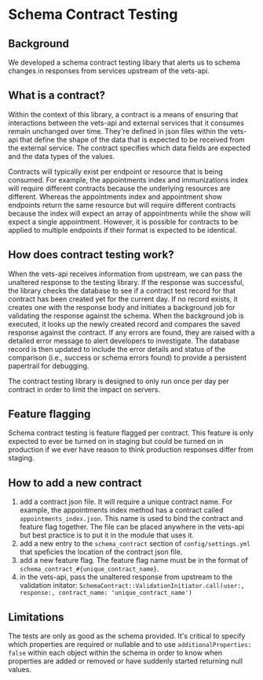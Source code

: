 # Schema Contract Testing

## Background

We developed a schema contract testing libary that alerts us to schema changes in responses from services upstream of the vets-api.

## What is a contract?

Within the context of this library, a contract is a means of ensuring that interactions between the vets-api and external services that it consumes remain unchanged over time. They're defined in json files within the vets-api that define the shape of the data that is expected to be received from the external service. The contract specifies which data fields are expected and the data types of the values.

Contracts will typically exist per endpoint or resource that is being consumed. For example, the appointments index and immunizations index will require different contracts because the underlying resources are different. Whereas the appointments index and appointment show endpoints return the same resource but will require different contracts because the index will expect an array of appointments while the show will expect a single appointment. However, it is possible for contracts to be applied to multiple endpoints if their format is expected to be identical.

## How does contract testing work?

When the vets-api receives information from upstream, we can pass the unaltered response to the testing library. If the response was successful, the library checks the database to see if a contract test record for that contract has been created yet for the current day. If no record exists, it creates one with the response body and initiates a background job for validating the response against the schema. When the background job is executed, it looks up the newly created record and compares the saved response against the contract. If any errors are found, they are raised with a detailed error message to alert developers to investigate. The database record is then updated to include the error details and status of the comparison (i.e., success or schema errors found) to provide a persistent papertrail for debugging.

The contract testing library is designed to only run once per day per contract in order to limit the impact on servers.

## Feature flagging

Schema contract testing is feature flagged per contract. This feature is only expected to ever be turned on in staging but could be turned on in production if we ever have reason to think production responses differ from staging.

## How to add a new contract

1. add a contract json file. It will require a unique contract name. For example, the appointments index method has a contract called `appointments_index.json`. This name is used to bind the contract and feature flag together. The file can be placed anywhere in the vets-api but best practice is to put it in the module that uses it.
2. add a new entry to the `schema_contract` section of `config/settings.yml` that speficies the location of the contract json file.
3. add a new feature flag. The feature flag name must be in the format of `schema_contract_#{unique_contract_name}`.
4. in the vets-api, pass the unaltered response from upstream to the validation initator: `SchemaContract::ValidationInitiator.call(user:, response:, contract_name: 'unique_contract_name')`

## Limitations

The tests are only as good as the schema provided. It's critical to specify which properties are required or nullable and to use `additionalProperties: false` within each object within the schema in order to know when properties are added or removed or have suddenly started returning null values.